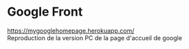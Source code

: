 # Google Front

https://mygooglehomepage.herokuapp.com/ </br>
Reproduction de la version PC de la page d'accueil de google
